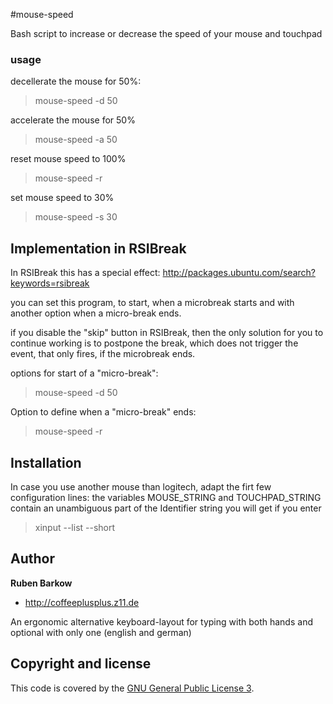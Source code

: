 #mouse-speed

Bash script to increase or decrease the speed of your mouse and touchpad

### usage
decellerate the mouse for 50%:
> mouse-speed -d 50

accelerate the mouse for 50%
> mouse-speed -a 50

reset mouse speed to 100%
> mouse-speed -r 

set mouse speed to 30%
> mouse-speed -s 30


## Implementation in RSIBreak
In RSIBreak this has a special effect:
http://packages.ubuntu.com/search?keywords=rsibreak

you can set this program, to start, when a microbreak starts 
and with another option when a micro-break ends.

if you disable the "skip" button in RSIBreak, then the only solution for you to continue working 
is to postpone the break, which does not trigger the event, that only fires, if the microbreak ends.

options for start of a "micro-break":
> mouse-speed -d 50

Option to define when a "micro-break" ends:
> mouse-speed -r

## Installation
In case you use another mouse than logitech, adapt the firt few configuration lines: 
the variables MOUSE_STRING and TOUCHPAD_STRING contain an unambiguous part of the Identifier string you will get if you enter
> xinput --list --short


## Author

**Ruben Barkow**

+ http://coffeeplusplus.z11.de

An ergonomic alternative keyboard-layout for typing with both hands and optional with only one (english and german)


## Copyright and license

This code is covered by the [GNU General Public License 3](http://www.gnu.org/copyleft/gpl.html).
